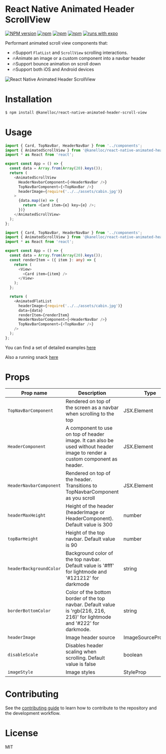 # React Native Animated Header ScrollView

[![NPM version][npm-image]][npm-url] [![npm][npm-downloads]][npm-url] [![npm][license-url]][npm-url] [![npm][types-url]][npm-url] [![runs with expo][expo-image]][expo-url]

Performant animated scroll view components that:
* 🔥Support `FlatList` and `ScrollView` scrolling interactions.
* 🔥Animate an image or a custom component into a navbar header
* 🔥Support bounce animation on scroll down
* 🔥Support both iOS and Android devices

![React Native Animated Header ScrollView](./preview-ios.gif)


# Installation
```sh
$ npm install @kanelloc/react-native-animated-header-scroll-view
```

# Usage
```typescript
import { Card, TopNavBar, HeaderNavBar } from '../components';
import { AnimatedScrollView } from '@kanelloc/react-native-animated-header-scroll-view';
import * as React from 'react';

export const App = () => {
  const data = Array.from(Array(20).keys());
  return (
    <AnimatedScrollView
      HeaderNavbarComponent={<HeaderNavBar />}
      TopNavBarComponent={<TopNavBar />}
      headerImage={require('../../assets/cabin.jpg')}
    >
      {data.map((e) => {
        return <Card item={e} key={e} />;
      })}
    </AnimatedScrollView>
  );
};
```

```typescript
import { Card, TopNavBar, HeaderNavBar } from '../components';
import { AnimatedScrollView } from '@kanelloc/react-native-animated-header-scroll-view';
import * as React from 'react';

export const App = () => {
  const data = Array.from(Array(20).keys());
  const renderItem = ({ item }: any) => {
    return (
      <View>
        <Card item={item} />
      </View>
    );
  };

  return (
    <AnimatedFlatList
      headerImage={require('../../assets/cabin.jpg')}
      data={data}
      renderItem={renderItem}
      HeaderNavbarComponent={<HeaderNavBar />}
      TopNavBarComponent={<TopNavBar />}
    />
  );
};
```

You can find a set of detailed examples [here](https://github.com/kanelloc/react-native-animated-header-scroll-view/tree/main/example)

Also a running snack [here](https://snack.expo.dev/ukGomwbdE)

# Props

| Prop name                | Description                                                                                                                 | Type                  | Required |
|--------------------------|-----------------------------------------------------------------------------------------------------------------------------|-----------------------|----------|
| `TopNavBarComponent`     | Rendered on top of the screen as a navbar when scrolling to the top                                                         | JSX.Element           | true     |
| `HeaderComponent`        | A component to use on top of header image. It can also be used without header image to render a custom component as header. | JSX.Element           | false    |
| `HeaderNavbarComponent`  | Rendered on top of the header. Transitions to TopNavbarComponent as you scroll                                              | JSX.Element           | false    |
| `headerMaxHeight`        | Height of the header (headerImage or HeaderComponent). Default value is 300                                                 | number                | false    |
| `topBarHeight`           | Height of the top navbar. Default value is 90                                                                               | number                | false    |
| `headerBackgroundColor`  | Background color of the top navbar. Default value is '#fff' for lightmode and '#121212' for darkmode                        | string                | false    |
| `borderBottomColor`      | Color of the bottom border of the top navbar. Default value is 'rgb(216, 216, 216)' for lightmode and '#222' for darkmode.  | string                | false    |
| `headerImage`            | Image header source                                                                                                         | ImageSourcePropType   | false    |
| `disableScale`           | Disables header scaling when scrolling. Default value is false                                                              | boolean               | false    |
| `imageStyle`             | Image styles                                                                                                                | StyleProp<ImageStyle> | false    |



# Contributing

See the [contributing guide](CONTRIBUTING.md) to learn how to contribute to the repository and the development workflow.

# License

MIT

[npm-url]: https://www.npmjs.com/package/@kanelloc/react-native-animated-header-scroll-view
[npm-image]: https://img.shields.io/npm/v/@kanelloc/react-native-animated-header-scroll-view?style=flat-square
[license-url]: https://img.shields.io/npm/l/@kanelloc/react-native-animated-header-scroll-view?style=flat-square
[types-url]: https://img.shields.io/badge/types-included-blue?style=flat-square
[expo-image]: https://img.shields.io/badge/Runs%20with%20Expo-4630EB.svg?style=flat-square&logo=EXPO&labelColor=f3f3f3&logoColor=000
[expo-url]: https://expo.io
[npm-downloads]: https://img.shields.io/npm/dm/@kanelloc/react-native-animated-header-scroll-view?style=flat-square
